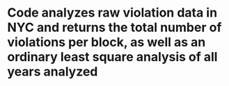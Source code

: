# Code analyzes raw violation data in NYC and returns the total number of violations per block, as well as an ordinary least square analysis of all years analyzed

